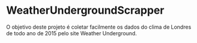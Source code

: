 # WeatherUndergroundScrapper
O objetivo deste projeto é coletar facilmente os dados do clima de Londres de todo ano de 2015 pelo site Weather Underground.
